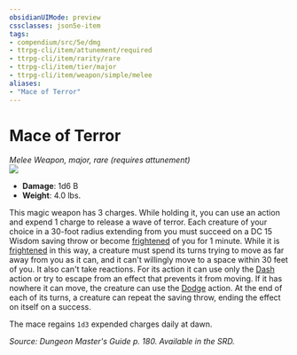 ```yaml
---
obsidianUIMode: preview
cssclasses: json5e-item
tags:
- compendium/src/5e/dmg
- ttrpg-cli/item/attunement/required
- ttrpg-cli/item/rarity/rare
- ttrpg-cli/item/tier/major
- ttrpg-cli/item/weapon/simple/melee
aliases: 
- "Mace of Terror"
---
```

# Mace of Terror
*Melee Weapon, major, rare (requires attunement)*  
![](/3-Mechanics/CLI/items/img/mace-of-terror.webp#right)  

- **Damage**: 1d6 B
- **Weight**: 4.0 lbs.

This magic weapon has 3 charges. While holding it, you can use an action and expend 1 charge to release a wave of terror. Each creature of your choice in a 30-foot radius extending from you must succeed on a DC 15 Wisdom saving throw or become [frightened](/3-Mechanics/CLI/rules/conditions.md#frightened) of you for 1 minute. While it is [frightened](/3-Mechanics/CLI/rules/conditions.md#frightened) in this way, a creature must spend its turns trying to move as far away from you as it can, and it can't willingly move to a space within 30 feet of you. It also can't take reactions. For its action it can use only the [Dash](/3-Mechanics/CLI/rules/actions.md#Dash) action or try to escape from an effect that prevents it from moving. If it has nowhere it can move, the creature can use the [Dodge](/3-Mechanics/CLI/rules/actions.md#Dodge) action. At the end of each of its turns, a creature can repeat the saving throw, ending the effect on itself on a success.

The mace regains `1d3` expended charges daily at dawn.

*Source: Dungeon Master's Guide p. 180. Available in the SRD.*